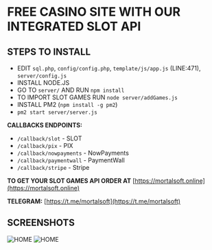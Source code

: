 # FREE CASINO SITE WITH OUR INTEGRATED SLOT API

## STEPS TO INSTALL

- EDIT `sql.php`, `config/config.php`, `template/js/app.js` (LINE:471), `server/config.js`
- INSTALL NODE.JS
- GO TO `server/` AND RUN `npm install`
- TO IMPORT SLOT GAMES RUN `node server/addGames.js`
- INSTALL PM2 (`npm install -g pm2`)
- `pm2 start server/server.js`

**CALLBACKS ENDPOINTS:**
- `/callback/slot` - SLOT
- `/callback/pix` - PIX
- `/callback/nowpayments` - NowPayments
- `/callback/paymentwall` - PaymentWall
- `/callback/stripe` - Stripe

**TO GET YOUR SLOT GAMES API ORDER AT** [https://mortalsoft.online](https://mortalsoft.online)

**TELEGRAM:** [https://t.me/mortalsoft](https://t.me/mortalsoft)

## SCREENSHOTS 

![HOME](https://i.imgur.com/VeJ5IXr.png "HOME")
![HOME](https://i.imgur.com/5PvRN85.png "HOME")
